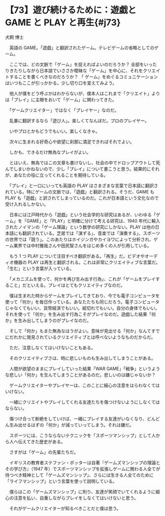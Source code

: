 # 【73】遊び続けるために：遊戯と GAME と PLAY と再生{#j73}

<div class="author">犬飼 博士</div>

　英語の GAME。「遊戯」と翻訳されたゲーム。テレビゲームの省略としてのゲーム。

　ここでは、どの文脈で「ゲーム」を捉えればよいのだろうか？ 全部をいったりきたりしながら日本語でいささか曖昧な「ゲーム」を中心に、それをクリエイトすることを書くべきなのだろうか？ 「 ゲーム」をめぐるコミュニケーションはいつもここが引っかかる。少し切り口を変えてみよう。

　他人が僕をどう呼ぶかはわからないが、僕本人はこれまで「クリエイト」よりは「プレイ」に主眼をおいて「ゲーム」に関わってきた。

　「ゲームクリエイター」ではなく「プレイヤー」なのだ。

　乱暴に翻訳するなら「遊び人」。楽しくてなんぼだ。プロのプレイヤー。

　いやプロとかもどうでもいい。楽しくなきゃ。

　次々に生まれる好奇心や欲望に刹那に満足できればそれでよい。

　しかも、できるだけ無為なプレイがよい。

　とはいえ、無為ではこの文章も書けないし、社会の中でドロップアウトして死んでしまいかねないので、少し「プレイ」について書こうと思う。結果的にそれが、あなたの役に立ってくれることを期待している。

　「プレイ」と一口にいっても英語の PLAY はさまざまな言葉で日本語に翻訳されている。特にゲームの文脈では、「遊戯」と翻訳される。そうだ、GAME も PLAY も「遊戯」と訳されてしまっているのだ。これが日本語という文化なので受け入れるしかない。

　日本には江戸時代から「遊戯」という社会学的な研究はあるが、いわゆる「ゲーム」を「GAME」と「PLAY」と明確に分けて考える研究は、1940 年代に輸入されたノイマンの「ゲーム理論」という数学の研究にしかない。PLAY は他の日本語にも翻訳されている。芝居では「演ずる」、音楽では「演奏する」、スポーツの世界では「競う」。このあたりはホイジンガやカイヨワによって分析され、ゲーム業界では中村雅哉さんや田尻智さんをはじめ多くの人が引用している。

　もう 1 つ PLAY について注目すべき翻訳がある。「再生」だ。ビデオやオーディオ機器の PLAY は再生と翻訳される。これは非常にクリエイティブな言葉だ。「生む」という言葉が入っている。

　「メカニズムを使って、何かを再び生み出す行為」、これが「ゲームをプレイすること」だといえる。プレイはとてもクリエイティブなのだ。

　僕は生まれた時からゲームをプレイしてきており、今でも電子コンピュータを使って「何か」を毎日作っている。あなたたちも同じだろう。電子コンピュータじゃなくてもいい、貨幣経済でもいい。紙切れでもいい。自分の身体でもいい。それを使って「何か」を生み出す行為こそがプレイなのだ。遊戯した結果「何か」を生み出してしまうのがプレイなのだ。

　そして「何か」もまた無為なほうがよい。意味が見出せる「何か」なんてすでにだれかに発見されているクリエイティブとは呼べないようなものだからだ。

　ただ、注意しなくてはいけないこともある。

　そのクリエイティブさは、時に悲しいものも生み出してしまうことがある。

　人間が欲望のままにプレイしていった結果「WAR GAME」「戦争」というような悲しい「何か」を生んでしまうことがあるのだ。悲しいのは嫌じゃないか？

　ゲームクリエイターやプレイヤーは、このことに細心の注意をはらわなくてはいけない。

　一緒にクリエイトやプレイしてくれる友達たちを傷つけないようにしなくてはならない。

　傷つけ合って断絶をしていけば、一緒にプレイする友達がいなくなり、どんどん生み出せるはずの「何か」が減っていってしまう。それは嫌だ。

　スポーツには、こうならないテクニックを「スポーツマンシップ」として人から人へ伝えてきた歴史がある。

　さすがは「ゲーム」の先輩たちだ。

　イギリスの教育者ステファン・ポッターは自著『ゲームズマンシップの理論とその学び方』（1947 年）でスポーツマンシップを拡張しゲームに関わる人全てが待つべき精神として「ゲームズマンシップ」、さらには生きる人全てのために「ライフマンシップ」という言葉を使って説明している。

　僕らはこの「ゲームズマンシップ」に則り、友達が笑顔でいてくれるように細心の注意を払い、自重しながらプレイをしなくてはいけないと思う。

　それがゲームクリエイターが知るべきことだと僕は思う。
